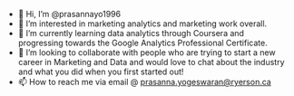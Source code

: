 - 👋 Hi, I’m @prasannayo1996
- 👀 I’m interested in marketing analytics and marketing work overall.
- 🌱 I’m currently learning data analytics through Coursera and progressing towards the Google Analytics Professional Certificate. 
- 💞️ I’m looking to collaborate with people who are trying to start a new career in Marketing and Data and would love to chat about the industry and what you did when you first started out!
- 📫 How to reach me via email @ prasanna.yogeswaran@ryerson.ca

<!---
prasannayo1996/prasannayo1996 is a ✨ special ✨ repository because its `README.md` (this file) appears on your GitHub profile.
You can click the Preview link to take a look at your changes.
--->
